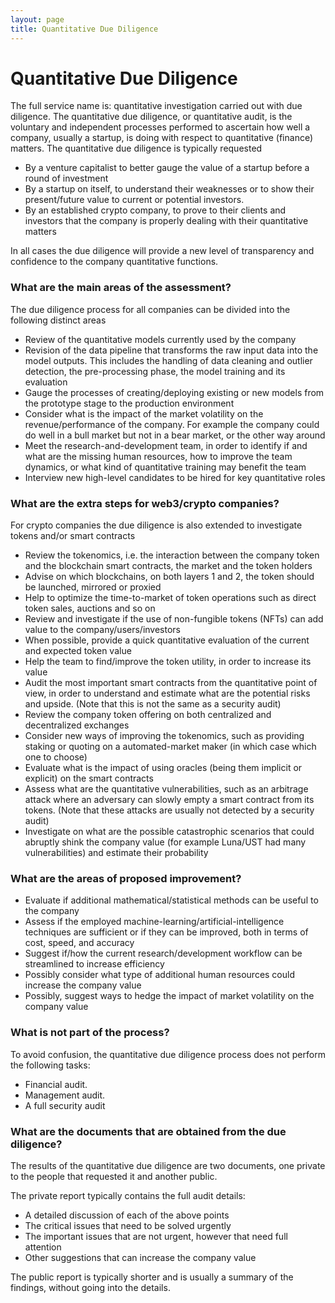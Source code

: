```yaml
---
layout: page
title: Quantitative Due Diligence
---
```


# Quantitative Due Diligence


The full service name is: quantitative investigation carried out with due diligence. 
The quantitative due diligence, or quantitative audit, is the voluntary and independent processes performed 
to ascertain how well a company, usually a startup, is doing with respect to quantitative (finance) matters.
The quantitative due diligence is typically requested

- By a venture capitalist to better gauge the value of a startup before a round of investment 
- By a startup on itself, to understand their weaknesses or to show their present/future value to current or potential investors. 
- By an established crypto company, to prove to their clients and investors that the company is properly dealing with their quantitative matters

In all cases the due diligence will provide a new level of transparency and confidence to the company quantitative functions.


### What are the main areas of the assessment?

The due diligence process for all companies can be divided into the following distinct areas

- Review of the quantitative models currently used by the company
- Revision of the data pipeline that transforms the raw input data into the model outputs. This includes the handling of data cleaning and outlier detection, the pre-processing phase, the model training and its evaluation
- Gauge the processes of creating/deploying existing or new models from the prototype stage to the production environment
- Consider what is the impact of the market volatility on the revenue/performance of the company. For example the company could do well in a bull market but not in a bear market, or the other way around
- Meet the research-and-development team, in order to identify if and what are the missing human resources, how to improve the team dynamics, or what kind of quantitative training may benefit the team
- Interview new high-level candidates to be hired for key quantitative roles


### What are the extra steps for web3/crypto companies?

For crypto companies the due diligence is also extended to investigate tokens and/or smart contracts

- Review the tokenomics, i.e. the interaction between the company token and the blockchain smart contracts, the market and the token holders
- Advise on which blockchains, on both layers 1 and 2, the token should be launched, mirrored or proxied
- Help to optimize the time-to-market of token operations such as direct token sales, auctions and so on
- Review and investigate if the use of non-fungible tokens (NFTs) can add value to the company/users/investors
- When possible, provide a quick quantitative evaluation of the current and expected token value
- Help the team to find/improve the token utility, in order to increase its value 
- Audit the most important smart contracts from the quantitative point of view, in order to understand and estimate what are the potential risks and upside. (Note that this is not the same as a security audit)
- Review the company token offering on both centralized and decentralized exchanges
- Consider new ways of improving the tokenomics, such as providing staking or quoting on a automated-market maker (in which case which one to choose)
- Evaluate what is the impact of using oracles (being them implicit or explicit) on the smart contracts 
- Assess what are the quantitative vulnerabilities, such as an arbitrage attack where an adversary can slowly empty a smart contract from its tokens. (Note that these attacks are usually not detected by a security audit)
- Investigate on what are the possible catastrophic scenarios that could abruptly shink the company value (for example Luna/UST had many vulnerabilities) and estimate their probability


### What are the areas of proposed improvement?

- Evaluate if additional mathematical/statistical methods can be useful to the company
- Assess if the employed machine-learning/artificial-intelligence techniques are sufficient or if they can be improved, both in terms of cost, speed, and accuracy
- Suggest if/how the current research/development workflow can be streamlined to increase efficiency 
- Possibly consider what type of additional human resources could increase the company value
- Possibly, suggest ways to hedge the impact of market volatility on the company value


### What is not part of the process?

To avoid confusion, the quantitative due diligence process does not perform the following tasks:

- Financial audit.
- Management audit.
- A full security audit


### What are the documents that are obtained from the due diligence?

The results of the quantitative due diligence are two documents, one private to the 
people that requested it and another public. 

The private report typically contains the full audit details:

- A detailed discussion of each of the above points
- The critical issues that need to be solved urgently
- The important issues that are not urgent, however that need full attention
- Other suggestions that can increase the company value

The public report is typically shorter and is usually a summary of the findings, without going into the details.


